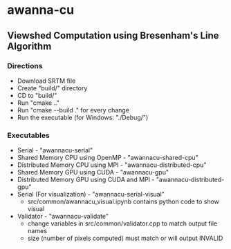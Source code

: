 # awanna-cu
## Viewshed Computation using Bresenham's Line Algorithm

### Directions
 - Download SRTM file
 - Create "build/" directory
 - CD to "build/"
 - Run "cmake .."
 - Run "cmake --build ." for every change
 - Run the executable (for Windows: "./Debug/<executable>")

### Executables
 - Serial - "awannacu-serial"
 - Shared Memory CPU using OpenMP - "awannacu-shared-cpu"
 - Distributed Memory CPU using MPI - "awannacu-distributed-cpu"
 - Shared Memory GPU using CUDA - "awannacu-gpu"
 - Distributed Memory GPU using CUDA and MPI - "awannacu-distributed-gpu"
 - Serial (For visualization) - "awannacu-serial-visual"
    - src/common/awannacu_visual.ipynb contains python code to show visual
 - Validator - "awannacu-validate"
    - change variables in src/common/validator.cpp to match output file names
    - size (number of pixels computed) must match or will output INVALID